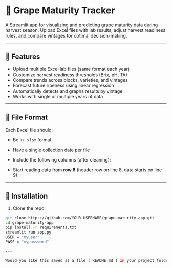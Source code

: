 # 🍇 Grape Maturity Tracker

A Streamlit app for visualizing and predicting grape maturity data during harvest season. Upload Excel files with lab results, adjust harvest readiness rules, and compare vintages for optimal decision-making.

---

## 🚀 Features

- Upload multiple Excel lab files (same format each year)
- Customize harvest readiness thresholds (Brix, pH, TA)
- Compare trends across blocks, varieties, and vintages
- Forecast future ripeness using linear regression
- Automatically detects and graphs results by vintage
- Works with single or multiple years of data

---

## 📂 File Format

Each Excel file should:

- Be in `.xlsx` format
- Have a single collection date per file
- Include the following columns (after cleaning):


- Start reading data from **row 8** (header row on line 8, data starts on line 9)

---

## 🔧 Installation

1. Clone the repo:

```bash
git clone https://github.com/YOUR_USERNAME/grape-maturity-app.git
cd grape-maturity-app
pip install -r requirements.txt
streamlit run app.py
USER = "myuser"
PASS = "mypassword"

---

Would you like this saved as a file (`README.md`) in your project folder or zipped for upload to GitHub?

  
